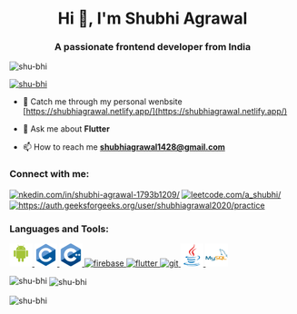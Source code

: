 <h1 align="center">Hi 👋, I'm Shubhi Agrawal</h1>
<h3 align="center">A passionate frontend developer from India</h3>

<p align="left"> <img src="https://komarev.com/ghpvc/?username=shu-bhi&label=Profile%20views&color=0e75b6&style=flat" alt="shu-bhi" /> </p>

<p align="left"> <a href="https://github.com/ryo-ma/github-profile-trophy"><img src="https://github-profile-trophy.vercel.app/?username=shu-bhi" alt="shu-bhi" /></a> </p>

- 📝 Catch me through my personal wenbsite [https://shubhiagrawal.netlify.app/](https://shubhiagrawal.netlify.app/)

- 💬 Ask me about **Flutter**

- 📫 How to reach me **shubhiagrawal1428@gmail.com**

<h3 align="left">Connect with me:</h3>
<p align="left">
<a href="https://linkedin.com/in/nkedin.com/in/shubhi-agrawal-1793b1209/" target="blank"><img align="center" src="https://raw.githubusercontent.com/rahuldkjain/github-profile-readme-generator/master/src/images/icons/Social/linked-in-alt.svg" alt="nkedin.com/in/shubhi-agrawal-1793b1209/" height="30" width="40" /></a>
<a href="https://www.leetcode.com/leetcode.com/a_shubhi/" target="blank"><img align="center" src="https://raw.githubusercontent.com/rahuldkjain/github-profile-readme-generator/master/src/images/icons/Social/leet-code.svg" alt="leetcode.com/a_shubhi/" height="30" width="40" /></a>
<a href="https://auth.geeksforgeeks.org/user/https://auth.geeksforgeeks.org/user/shubhiagrawal2020/practice" target="blank"><img align="center" src="https://raw.githubusercontent.com/rahuldkjain/github-profile-readme-generator/master/src/images/icons/Social/geeks-for-geeks.svg" alt="https://auth.geeksforgeeks.org/user/shubhiagrawal2020/practice" height="30" width="40" /></a>
</p>

<h3 align="left">Languages and Tools:</h3>
<p align="left"> <a href="https://developer.android.com" target="_blank" rel="noreferrer"> <img src="https://raw.githubusercontent.com/devicons/devicon/master/icons/android/android-original-wordmark.svg" alt="android" width="40" height="40"/> </a> <a href="https://www.cprogramming.com/" target="_blank" rel="noreferrer"> <img src="https://raw.githubusercontent.com/devicons/devicon/master/icons/c/c-original.svg" alt="c" width="40" height="40"/> </a> <a href="https://www.w3schools.com/cpp/" target="_blank" rel="noreferrer"> <img src="https://raw.githubusercontent.com/devicons/devicon/master/icons/cplusplus/cplusplus-original.svg" alt="cplusplus" width="40" height="40"/> </a> <a href="https://firebase.google.com/" target="_blank" rel="noreferrer"> <img src="https://www.vectorlogo.zone/logos/firebase/firebase-icon.svg" alt="firebase" width="40" height="40"/> </a> <a href="https://flutter.dev" target="_blank" rel="noreferrer"> <img src="https://www.vectorlogo.zone/logos/flutterio/flutterio-icon.svg" alt="flutter" width="40" height="40"/> </a> <a href="https://git-scm.com/" target="_blank" rel="noreferrer"> <img src="https://www.vectorlogo.zone/logos/git-scm/git-scm-icon.svg" alt="git" width="40" height="40"/> </a> <a href="https://www.java.com" target="_blank" rel="noreferrer"> <img src="https://raw.githubusercontent.com/devicons/devicon/master/icons/java/java-original.svg" alt="java" width="40" height="40"/> </a> <a href="https://www.mysql.com/" target="_blank" rel="noreferrer"> <img src="https://raw.githubusercontent.com/devicons/devicon/master/icons/mysql/mysql-original-wordmark.svg" alt="mysql" width="40" height="40"/> </a> </p>

<p><img align="left" src="https://github-readme-stats.vercel.app/api/top-langs?username=shu-bhi&show_icons=true&locale=en&layout=compact" alt="shu-bhi" /></p>

<p>&nbsp;<img align="center" src="https://github-readme-stats.vercel.app/api?username=shu-bhi&show_icons=true&locale=en" alt="shu-bhi" /></p>

<p><img align="center" src="https://github-readme-streak-stats.herokuapp.com/?user=shu-bhi&" alt="shu-bhi" /></p>
